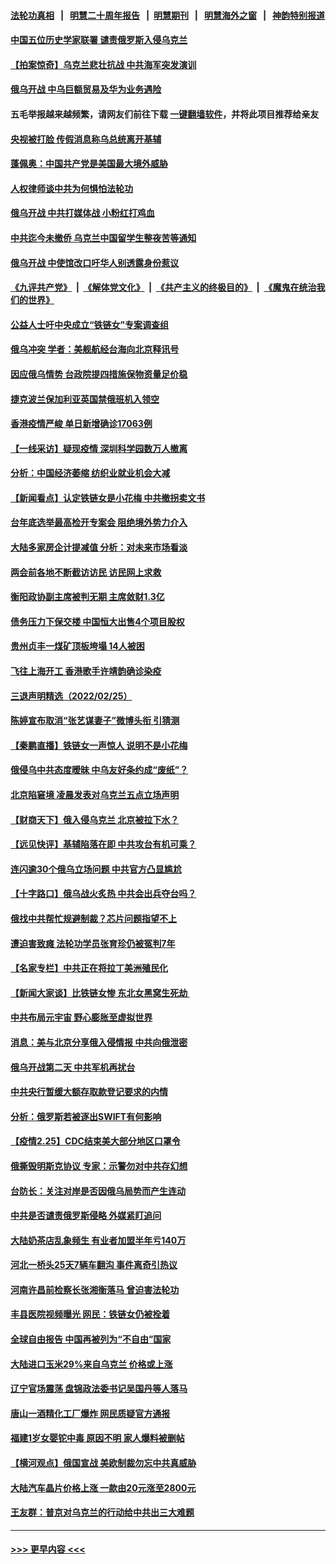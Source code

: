 #### [法轮功真相](https://github.com/gfw-breaker/truth/blob/master/README.md?t=0) &nbsp;&nbsp;|&nbsp;&nbsp; [明慧二十周年报告](https://github.com/gfw-breaker/mh-reports/blob/master/README.md?t=0) &nbsp;&nbsp;|&nbsp;&nbsp;[明慧期刊](https://github.com/gfw-breaker/mh-qikan) &nbsp;&nbsp;|&nbsp;&nbsp; [明慧海外之窗](https://github.com/gfw-breaker/mh-news/blob/master/README.md?t=0) &nbsp;&nbsp;|&nbsp;&nbsp; [神韵特别报道](https://github.com/gfw-breaker/mh-news/blob/master/shenyun.md?t=0)
#### [中国五位历史学家联署 谴责俄罗斯入侵乌克兰](../pages/nsc413/n13607631.md?t=02270750) 
#### [【拍案惊奇】乌克兰悲壮抗战 中共海军突发演训](../pages/nsc413/n13607455.md?t=02270750) 
#### [俄乌开战 中乌巨额贸易及华为业务遇险](../pages/nsc413/n13607443.md?t=02270750) 
#### 五毛举报越来越频繁，请网友们前往下载 [一键翻墙软件](https://github.com/gfw-breaker/ssr-accounts)，并将此项目推荐给亲友
#### [央视被打脸 传假消息称乌总统离开基辅](../pages/nsc413/n13607359.md?t=02270750) 
#### [蓬佩奥：中国共产党是美国最大境外威胁](../pages/nsc413/n13607321.md?t=02270750) 
#### [人权律师谈中共为何惧怕法轮功](../pages/nsc413/n13601990.md?t=02270750) 
#### [俄乌开战 中共打媒体战 小粉红打鸡血](../pages/nsc413/n13607295.md?t=02270750) 
#### [中共迄今未撤侨 乌克兰中国留学生整夜苦等通知](../pages/nsc413/n13606929.md?t=02270750) 
#### [俄乌开战 中使馆改口吁华人别透露身份惹议](../pages/nsc413/n13606572.md?t=02270750) 
#### [《九评共产党》](https://github.com/begood0513/9ping.md/blob/master/README.md) &nbsp;|&nbsp; [《解体党文化》](../../../../jtdwh.md/blob/master/README.md)  &nbsp;|&nbsp; [《共产主义的终极目的》](../../../../gczydzjmd.md/blob/master/README.md) &nbsp;|&nbsp; [《魔鬼在统治我们的世界》](../../../../mgztzwmdsj.md/blob/master/README.md) 
#### [公益人士吁中央成立“铁链女”专案调查组](../pages/nsc413/n13607069.md?t=02270750) 
#### [俄乌冲突 学者：美舰航经台海向北京释讯号](../pages/nsc413/n13606952.md?t=02270750) 
#### [因应俄乌情势 台政院提四措施保物资量足价稳](../pages/nsc413/n13606717.md?t=02270750) 
#### [捷克波兰保加利亚英国禁俄班机入领空](../pages/nsc413/n13606853.md?t=02270750) 
#### [香港疫情严峻 单日新增确诊17063例](../pages/nsc413/n13606915.md?t=02270750) 
#### [【一线采访】疑现疫情 深圳科学园数万人撤离](../pages/nsc413/n13606747.md?t=02270750) 
#### [分析：中国经济萎缩 纺织业就业机会大减](../pages/nsc413/n13606687.md?t=02270750) 
#### [【新闻看点】认定铁链女是小花梅 中共撤拐卖文书](../pages/nsc413/n13605772.md?t=02270750) 
#### [台年底选举最高检开专案会 阻绝境外势力介入](../pages/nsc413/n13606333.md?t=02270750) 
#### [大陆多家房企计提减值 分析：对未来市场看淡](../pages/nsc413/n13606262.md?t=02270750) 
#### [两会前各地不断截访访民 访民网上求救](../pages/nsc413/n13606281.md?t=02270750) 
#### [衡阳政协副主席被判无期 主席敛财1.3亿](../pages/nsc413/n13606324.md?t=02270750) 
#### [债务压力下保交楼 中国恒大出售4个项目股权](../pages/nsc413/n13606052.md?t=02270750) 
#### [贵州贞丰一煤矿顶板垮塌 14人被困](../pages/nsc413/n13606177.md?t=02270750) 
#### [飞往上海开工 香港歌手许靖韵确诊染疫](../pages/nsc413/n13605987.md?t=02270750) 
#### [三退声明精选（2022/02/25）](../pages/nsc413/n13606149.md?t=02270750) 
#### [陈婷宣布取消“张艺谋妻子”微博头衔 引猜测](../pages/nsc413/n13605706.md?t=02270750) 
#### [【秦鹏直播】铁链女一声惊人 说明不是小花梅](../pages/nsc413/n13605976.md?t=02270750) 
#### [俄侵乌中共态度暧昧 中乌友好条约成“废纸”？](../pages/nsc413/n13605797.md?t=02270750) 
#### [北京陷窘境 凌晨发表对乌克兰五点立场声明](../pages/nsc413/n13605502.md?t=02270750) 
#### [【财商天下】俄入侵乌克兰 北京被拉下水？](../pages/nsc413/n13605539.md?t=02270750) 
#### [【远见快评】基辅陷落在即 中共攻台有机可乘？](../pages/nsc413/n13605925.md?t=02270750) 
#### [连闪逾30个俄乌立场问题 中共官方凸显尴尬](../pages/nsc413/n13605658.md?t=02270750) 
#### [【十字路口】俄乌战火炙热 中共会出兵夺台吗？](../pages/nsc413/n13605215.md?t=02270750) 
#### [俄找中共帮忙规避制裁？芯片问题指望不上](../pages/nsc413/n13605633.md?t=02270750) 
#### [遭迫害致瘫 法轮功学员张育珍仍被冤判7年](../pages/nsc413/n13565875.md?t=02270750) 
#### [【名家专栏】中共正在将拉丁美洲殖民化](../pages/nsc413/n13604988.md?t=02270750) 
#### [【新闻大家谈】比铁链女惨 东北女黑窝生死劫 ](../pages/nsc413/n13605189.md?t=02270750) 
#### [中共布局元宇宙 野心膨胀至虚拟世界](../pages/nsc413/n13605494.md?t=02270750) 
#### [消息：美与北京分享俄入侵情报 中共向俄泄密](../pages/nsc413/n13605474.md?t=02270750) 
#### [俄乌开战第二天 中共军机再扰台](../pages/nsc413/n13605071.md?t=02270750) 
#### [中共央行暂缓大额存取款登记要求的内情](../pages/nsc413/n13605427.md?t=02270750) 
#### [分析：俄罗斯若被逐出SWIFT有何影响](../pages/nsc413/n13604941.md?t=02270750) 
#### [【疫情2.25】CDC结束美大部分地区口罩令](../pages/nsc413/n13604992.md?t=02270750) 
#### [俄撕毁明斯克协议 专家：示警勿对中共存幻想](../pages/nsc413/n13604717.md?t=02270750) 
#### [台防长：关注对岸是否因俄乌局势而产生连动](../pages/nsc413/n13603671.md?t=02270750) 
#### [中共是否谴责俄罗斯侵略 外媒紧盯追问](../pages/nsc413/n13604723.md?t=02270750) 
#### [大陆奶茶店乱象频生 有业者加盟半年亏140万](../pages/nsc413/n13604323.md?t=02270750) 
#### [河北一桥头25天7辆车翻沟 事件离奇引热议](../pages/nsc413/n13604600.md?t=02270750) 
#### [河南许昌前检察长张湘衡落马 曾迫害法轮功](../pages/nsc413/n13604513.md?t=02270750) 
#### [丰县医院视频曝光  网民：铁链女仍被拴着](../pages/nsc413/n13604285.md?t=02270750) 
#### [全球自由报告 中国再被列为“不自由”国家](../pages/nsc413/n13604384.md?t=02270750) 
#### [大陆进口玉米29%来自乌克兰 价格或上涨](../pages/nsc413/n13603820.md?t=02270750) 
#### [辽宁官场震荡 盘锦政法委书记吴国丹等人落马](../pages/nsc413/n13604184.md?t=02270750) 
#### [唐山一酒精化工厂爆炸 网民质疑官方通报](../pages/nsc413/n13603930.md?t=02270750) 
#### [福建1岁女婴铊中毒 原因不明 家人爆料被删帖](../pages/nsc413/n13603552.md?t=02270750) 
#### [【横河观点】俄国宣战 美欧制裁勿忘中共真威胁](../pages/nsc413/n13603295.md?t=02270750) 
#### [大陆汽车晶片价格上涨 一款由20元涨至2800元](../pages/nsc413/n13603607.md?t=02270750) 
#### [王友群：普京对乌克兰的行动给中共出三大难题](../pages/nsc413/n13603026.md?t=02270750) 

----
#### [ >>> 更早内容 <<< ](../indexes/nsc413-earlier.md)
